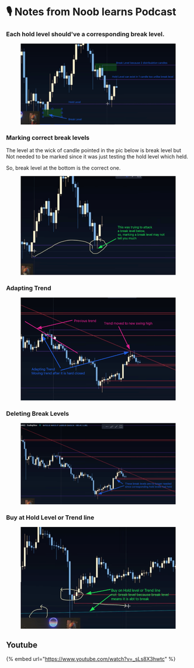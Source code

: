 # 🎙 Notes from Noob learns Podcast

### Each hold level should've a corresponding break level.

<figure><img src=".gitbook/assets/image (12) (1).png" alt=""><figcaption></figcaption></figure>

### Marking correct break levels

The level at the wick of candle pointed in the pic below is break level but Not needed to be marked since it was just testing the hold level which held.&#x20;

So, break level at the bottom is the correct one.

<figure><img src=".gitbook/assets/image (10).png" alt=""><figcaption></figcaption></figure>

### Adapting Trend

<figure><img src=".gitbook/assets/image (9).png" alt=""><figcaption></figcaption></figure>

### Deleting Break Levels

<figure><img src=".gitbook/assets/image (13).png" alt=""><figcaption></figcaption></figure>

### Buy at Hold Level or Trend line

<figure><img src=".gitbook/assets/image (12).png" alt=""><figcaption></figcaption></figure>



## Youtube

{% embed url="https://www.youtube.com/watch?v=_sLs8X3hwtc" %}



